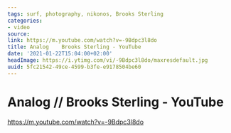 ```yaml
---
tags: surf, photography, nikonos, Brooks Sterling
categories:
- video
source:
link: https://m.youtube.com/watch?v=-9Bdpc3l8do
title: Analog    Brooks Sterling - YouTube
date: '2021-01-22T15:04:00+02:00'
headImage: https://i.ytimg.com/vi/-9Bdpc3l8do/maxresdefault.jpg
uuid: 5fc21542-49ce-4599-b3fe-e9178504be60
---
```


# Analog // Brooks Sterling - YouTube
https://m.youtube.com/watch?v=-9Bdpc3l8do
